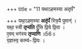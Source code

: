 +++
title = "11 यथाऽहमस्या अतृपँ"

+++
यथा॒ऽहम॒स्या **अतृ॑पँ** स्त्रि॒यै पुमान्॑ ।  
यथा॒ स्त्री **तृप्य॑ति** पुँ॒सि प्रि॒ये प्रि॒या ।  
ए॒वम् भग॑स्य **तृप्याणि** ॥56॥  
य॒ज्ञस्य॒ काम्य॑ᳶ प्रि॒यः ।